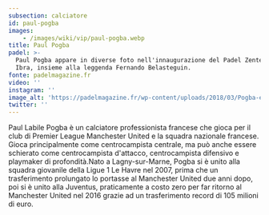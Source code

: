 ```yaml
---
subsection: calciatore
id: paul-pogba
images: 
    - /images/wiki/vip/paul-pogba.webp
title: Paul Pogba
padel: >-
  Paul Pogba appare in diverse foto nell'innaugurazione del Padel Zenter di
  Ibra, insieme alla leggenda Fernando Belasteguin.
fonte: padelmagazine.fr
video: ''
instagram: ''
image_alt: 'https://padelmagazine.fr/wp-content/uploads/2018/03/Pogba-et-Bela-Padel.jpg'
twitter: ''
---
```

Paul Labile Pogba è un calciatore professionista francese che gioca per il club di Premier League Manchester United e la squadra nazionale francese. Gioca principalmente come centrocampista centrale, ma può anche essere schierato come centrocampista d'attacco, centrocampista difensivo e playmaker di profondità.Nato a Lagny-sur-Marne, Pogba si è unito alla squadra giovanile della Ligue 1 Le Havre nel 2007, prima che un trasferimento prolungato lo portasse al Manchester United due anni dopo, poi si è unito alla Juventus, praticamente a costo zero per far ritorno al Manchester United nel 2016 grazie ad un trasferimento record di 105 milioni di euro.